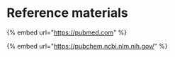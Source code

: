 # Reference materials

{% embed url="https://pubmed.com" %}

{% embed url="https://pubchem.ncbi.nlm.nih.gov/" %}





